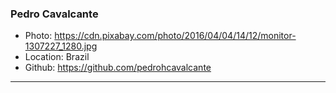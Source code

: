 ### Pedro Cavalcante

- Photo: https://cdn.pixabay.com/photo/2016/04/04/14/12/monitor-1307227_1280.jpg
- Location: Brazil
- Github: https://github.com/pedrohcavalcante

***
